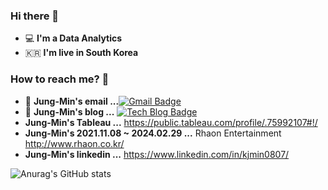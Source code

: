 ### Hi there 👋
 - 💻   **I'm a Data Analytics**
 - 🇰🇷  **I'm live in South Korea**

### How to reach me? 🤔
- 📮  **Jung-Min's email ...**[![Gmail Badge](https://img.shields.io/badge/Gmail-d14836?style=flat-square&logo=Gmail&logoColor=white&link=mailto:kjmin0807@gmail.com)](mailto:kjmin0807@gmail.com)
- 📒  **Jung-Min's blog ...** [![Tech Blog Badge](http://img.shields.io/badge/-Tech%20blog-black?style=flat-square&logo=blogger&logoColor=white&link=https://kjm94.github.io/)](https://kjm94.github.io/)
- **Jung-Min's Tableau ...** https://public.tableau.com/profile/.75992107#!/
- **Jung-Min's 2021.11.08 ~ 2024.02.29  ...** Rhaon Entertainment http://www.rhaon.co.kr/
- **Jung-Min's linkedin ...** https://www.linkedin.com/in/kjmin0807/

![Anurag's GitHub stats](https://github-readme-stats.vercel.app/api?username=kjm94&show_icons=true&theme=cobalt)

